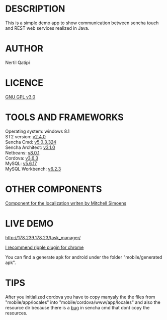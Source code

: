 DESCRIPTION
============
This is a simple demo app to show communication between sencha touch and REST web services realized in Java.

AUTHOR
======    
Nertil Qatipi

LICENCE
=======    
[GNU GPL v3.0](http://www.gnu.org/copyleft/gpl.html)    

TOOLS AND FRAMEWORKS
====================

Operating system: windows 8.1    
ST2 version: [v2.4.0](http://www.sencha.com/products/touch/)    
Sencha Cmd: [v5.0.3.324](http://www.sencha.com/products/sencha-cmd/)    
Sencha Architect: [v3.1.0](http://www.sencha.com/products/architect/)    
Netbeans: [v8.0.1](https://netbeans.org/)    
Cordova: [v3.6.3](http://cordova.apache.org/)    
MySQL: [v5.6.17](http://dev.mysql.com/downloads/windows/installer/)    
MySQL Workbench: [v6.2.3](http://www.mysql.it/products/workbench/)    

OTHER COMPONENTS
=================
[Component for the localization writen by Mitchell Simoens](https://github.com/mitchellsimoens/Ux.locale.Manager)    

LIVE DEMO
=========
http://178.239.178.23/task_manager/

[I recommend ripple plugin for chrome](https://chrome.google.com/webstore/detail/ripple-emulator-beta/geelfhphabnejjhdalkjhgipohgpdnoc)     

You can find a generate apk for android under the folder "mobile/generated apk".

TIPS
====

After you initialized cordova you have to copy manyaly the the files from "mobile/app/locales" into "mobile/cordova/www/app/locales" and also the resource dir because there is a [bug](http://www.sencha.com/forum/showthread.php?294230) in sencha cmd that dont copy the resources.

